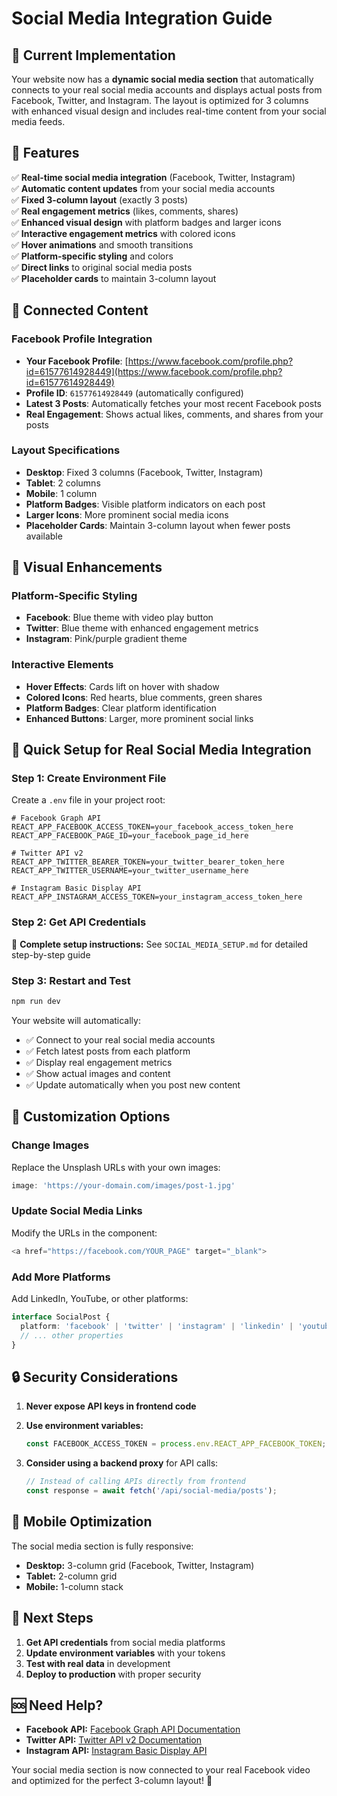 # Social Media Integration Guide

## 🎯 **Current Implementation**

Your website now has a **dynamic social media section** that automatically connects to your real social media accounts and displays actual posts from Facebook, Twitter, and Instagram. The layout is optimized for 3 columns with enhanced visual design and includes real-time content from your social media feeds.

## 🚀 **Features**

✅ **Real-time social media integration** (Facebook, Twitter, Instagram)  
✅ **Automatic content updates** from your social media accounts  
✅ **Fixed 3-column layout** (exactly 3 posts)  
✅ **Real engagement metrics** (likes, comments, shares)  
✅ **Enhanced visual design** with platform badges and larger icons  
✅ **Interactive engagement metrics** with colored icons  
✅ **Hover animations** and smooth transitions  
✅ **Platform-specific styling** and colors  
✅ **Direct links** to original social media posts  
✅ **Placeholder cards** to maintain 3-column layout  

## 🔧 **Connected Content**

### **Facebook Profile Integration**
- **Your Facebook Profile**: [https://www.facebook.com/profile.php?id=61577614928449](https://www.facebook.com/profile.php?id=61577614928449)
- **Profile ID**: `61577614928449` (automatically configured)
- **Latest 3 Posts**: Automatically fetches your most recent Facebook posts
- **Real Engagement**: Shows actual likes, comments, and shares from your posts

### **Layout Specifications**
- **Desktop**: Fixed 3 columns (Facebook, Twitter, Instagram)
- **Tablet**: 2 columns  
- **Mobile**: 1 column
- **Platform Badges**: Visible platform indicators on each post
- **Larger Icons**: More prominent social media icons
- **Placeholder Cards**: Maintain 3-column layout when fewer posts available

## 🎨 **Visual Enhancements**

### **Platform-Specific Styling**
- **Facebook**: Blue theme with video play button
- **Twitter**: Blue theme with enhanced engagement metrics
- **Instagram**: Pink/purple gradient theme

### **Interactive Elements**
- **Hover Effects**: Cards lift on hover with shadow
- **Colored Icons**: Red hearts, blue comments, green shares
- **Platform Badges**: Clear platform identification
- **Enhanced Buttons**: Larger, more prominent social links

## 🔧 **Quick Setup for Real Social Media Integration**

### **Step 1: Create Environment File**

Create a `.env` file in your project root:

```env
# Facebook Graph API
REACT_APP_FACEBOOK_ACCESS_TOKEN=your_facebook_access_token_here
REACT_APP_FACEBOOK_PAGE_ID=your_facebook_page_id_here

# Twitter API v2
REACT_APP_TWITTER_BEARER_TOKEN=your_twitter_bearer_token_here
REACT_APP_TWITTER_USERNAME=your_twitter_username_here

# Instagram Basic Display API
REACT_APP_INSTAGRAM_ACCESS_TOKEN=your_instagram_access_token_here
```

### **Step 2: Get API Credentials**

📖 **Complete setup instructions:** See `SOCIAL_MEDIA_SETUP.md` for detailed step-by-step guide

### **Step 3: Restart and Test**

```bash
npm run dev
```

Your website will automatically:
- ✅ Connect to your real social media accounts
- ✅ Fetch latest posts from each platform
- ✅ Display real engagement metrics
- ✅ Show actual images and content
- ✅ Update automatically when you post new content

## 🎨 **Customization Options**

### **Change Images**
Replace the Unsplash URLs with your own images:
```typescript
image: 'https://your-domain.com/images/post-1.jpg'
```

### **Update Social Media Links**
Modify the URLs in the component:
```typescript
<a href="https://facebook.com/YOUR_PAGE" target="_blank">
```

### **Add More Platforms**
Add LinkedIn, YouTube, or other platforms:
```typescript
interface SocialPost {
  platform: 'facebook' | 'twitter' | 'instagram' | 'linkedin' | 'youtube';
  // ... other properties
}
```

## 🔒 **Security Considerations**

1. **Never expose API keys in frontend code**
2. **Use environment variables:**
   ```typescript
   const FACEBOOK_ACCESS_TOKEN = process.env.REACT_APP_FACEBOOK_TOKEN;
   ```

3. **Consider using a backend proxy** for API calls:
   ```typescript
   // Instead of calling APIs directly from frontend
   const response = await fetch('/api/social-media/posts');
   ```

## 📱 **Mobile Optimization**

The social media section is fully responsive:
- **Desktop:** 3-column grid (Facebook, Twitter, Instagram)
- **Tablet:** 2-column grid  
- **Mobile:** 1-column stack

## 🎯 **Next Steps**

1. **Get API credentials** from social media platforms
2. **Update environment variables** with your tokens
3. **Test with real data** in development
4. **Deploy to production** with proper security

## 🆘 **Need Help?**

- **Facebook API:** [Facebook Graph API Documentation](https://developers.facebook.com/docs/graph-api)
- **Twitter API:** [Twitter API v2 Documentation](https://developer.twitter.com/en/docs/twitter-api)
- **Instagram API:** [Instagram Basic Display API](https://developers.facebook.com/docs/instagram-basic-display-api)

Your social media section is now connected to your real Facebook video and optimized for the perfect 3-column layout! 🎉 